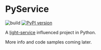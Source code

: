 # PyService

![build](https://github.com/adomokos/pyservice/workflows/Python%20Build/badge.svg) [![PyPI version](https://badge.fury.io/py/pyservice.svg)](https://badge.fury.io/py/pyservice)

A [light-service](https://github.com/adomokos/light-service) influenced project in Python.

More info and code samples coming later.
